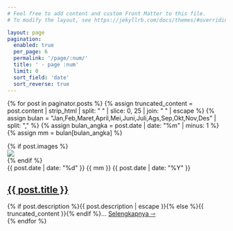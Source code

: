 ```yaml
---
# Feel free to add content and custom Front Matter to this file.
# To modify the layout, see https://jekyllrb.com/docs/themes/#overriding-theme-defaults

layout: page
pagination: 
  enabled: true
  per_page: 6
  permalink: '/page/:num/'
  title: ' - page :num'
  limit: 0
  sort_field: 'date'
  sort_reverse: true
---
```


{% for post in paginator.posts %}
{% assign truncated_content = post.content | strip_html | split: " " | slice: 0, 25 | join: " " | escape %}
{% assign bulan = "Jan,Feb,Maret,April,Mei,Juni,Juli,Ags,Sep,Okt,Nov,Des" | split: "," %}
{% assign bulan_angka = post.date | date: "%m" | minus: 1 %}
{% assign mm = bulan[bulan_angka] %}
<section class="post">
{% if post.images %}
<div class="post-thumb"><img src="{{ post.image }}"></div>
{% endif %}
<div class="post-meta">{{ post.date | date: "%d" }} {{ mm }} {{ post.date | date: "%Y" }}</div>
  <h2 class="entry-title item-title"><a href="{{ post.url }}">{{ post.title }}</a></h2>
  <div class="entry-snippet">
  {% if post.description %}{{ post.description | escape }}{% else %}{{ truncated_content }}{% endif %}... <a class="readmore" href="{{ post.url }}">Selengkapnya&nbsp;⇾</a>
  </div>
</section>
{% endfor %}
